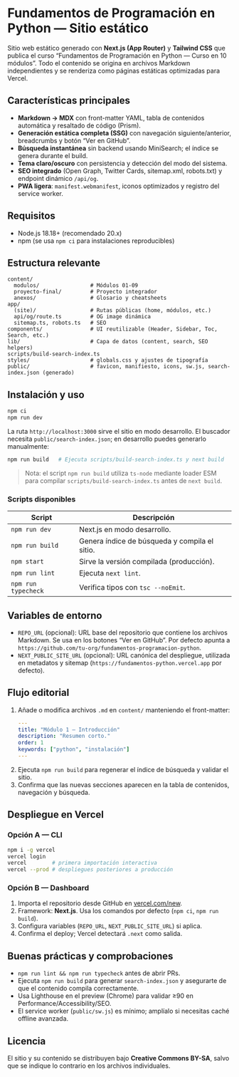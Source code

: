 # Fundamentos de Programación en Python — Sitio estático

Sitio web estático generado con **Next.js (App Router)** y **Tailwind CSS** que publica el curso “Fundamentos de Programación en Python — Curso en 10 módulos”. Todo el contenido se origina en archivos Markdown independientes y se renderiza como páginas estáticas optimizadas para Vercel.

## Características principales

- **Markdown → MDX** con front-matter YAML, tabla de contenidos automática y resaltado de código (Prism).
- **Generación estática completa (SSG)** con navegación siguiente/anterior, breadcrumbs y botón “Ver en GitHub”.
- **Búsqueda instantánea** sin backend usando MiniSearch; el índice se genera durante el build.
- **Tema claro/oscuro** con persistencia y detección del modo del sistema.
- **SEO integrado** (Open Graph, Twitter Cards, sitemap.xml, robots.txt) y endpoint dinámico `/api/og`.
- **PWA ligera**: `manifest.webmanifest`, iconos optimizados y registro del service worker.

## Requisitos

- Node.js 18.18+ (recomendado 20.x)
- npm (se usa `npm ci` para instalaciones reproducibles)

## Estructura relevante

```
content/
  modulos/                # Módulos 01-09
  proyecto-final/         # Proyecto integrador
  anexos/                 # Glosario y cheatsheets
app/
  (site)/                 # Rutas públicas (home, módulos, etc.)
  api/og/route.ts         # OG image dinámica
  sitemap.ts, robots.ts   # SEO
components/               # UI reutilizable (Header, Sidebar, Toc, Search, etc.)
lib/                      # Capa de datos (content, search, SEO helpers)
scripts/build-search-index.ts
styles/                   # globals.css y ajustes de tipografía
public/                   # favicon, manifiesto, icons, sw.js, search-index.json (generado)
```

## Instalación y uso

```bash
npm ci
npm run dev
```

La ruta `http://localhost:3000` sirve el sitio en modo desarrollo. El buscador necesita `public/search-index.json`; en desarrollo puedes generarlo manualmente:

```bash
npm run build   # Ejecuta scripts/build-search-index.ts y next build
```

> Nota: el script `npm run build` utiliza `ts-node` mediante loader ESM para compilar `scripts/build-search-index.ts` antes de `next build`.

### Scripts disponibles

| Script | Descripción |
| --- | --- |
| `npm run dev` | Next.js en modo desarrollo. |
| `npm run build` | Genera índice de búsqueda y compila el sitio. |
| `npm start` | Sirve la versión compilada (producción). |
| `npm run lint` | Ejecuta `next lint`. |
| `npm run typecheck` | Verifica tipos con `tsc --noEmit`. |

## Variables de entorno

- `REPO_URL` (opcional): URL base del repositorio que contiene los archivos Markdown. Se usa en los botones “Ver en GitHub”. Por defecto apunta a `https://github.com/tu-org/fundamentos-programacion-python`.
- `NEXT_PUBLIC_SITE_URL` (opcional): URL canónica del despliegue, utilizada en metadatos y sitemap (`https://fundamentos-python.vercel.app` por defecto).

## Flujo editorial

1. Añade o modifica archivos `.md` en `content/` manteniendo el front-matter:
   ```yaml
   ---
   title: "Módulo 1 — Introducción"
   description: "Resumen corto."
   order: 1
   keywords: ["python", "instalación"]
   ---
   ```
2. Ejecuta `npm run build` para regenerar el índice de búsqueda y validar el sitio.
3. Confirma que las nuevas secciones aparecen en la tabla de contenidos, navegación y búsqueda.

## Despliegue en Vercel

### Opción A — CLI

```bash
npm i -g vercel
vercel login
vercel        # primera importación interactiva
vercel --prod # despliegues posteriores a producción
```

### Opción B — Dashboard

1. Importa el repositorio desde GitHub en [vercel.com/new](https://vercel.com/new).
2. Framework: **Next.js**. Usa los comandos por defecto (`npm ci`, `npm run build`).
3. Configura variables (`REPO_URL`, `NEXT_PUBLIC_SITE_URL`) si aplica.
4. Confirma el deploy; Vercel detectará `.next` como salida.

## Buenas prácticas y comprobaciones

- `npm run lint && npm run typecheck` antes de abrir PRs.
- Ejecuta `npm run build` para generar `search-index.json` y asegurarte de que el contenido compila correctamente.
- Usa Lighthouse en el preview (Chrome) para validar ≥90 en Performance/Accessibility/SEO.
- El service worker (`public/sw.js`) es mínimo; amplíalo si necesitas caché offline avanzada.

## Licencia

El sitio y su contenido se distribuyen bajo **Creative Commons BY-SA**, salvo que se indique lo contrario en los archivos individuales.
